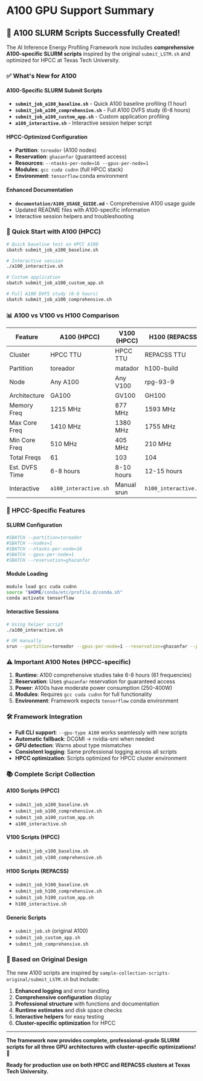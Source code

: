 # A100 GPU Support Summary

## 🎉 A100 SLURM Scripts Successfully Created!

The AI Inference Energy Profiling Framework now includes **comprehensive A100-specific SLURM scripts** inspired by the original `submit_LSTM.sh` and optimized for HPCC at Texas Tech University.

### ✅ What's New for A100

#### **A100-Specific SLURM Submit Scripts**
- **`submit_job_a100_baseline.sh`** - Quick A100 baseline profiling (1 hour)
- **`submit_job_a100_comprehensive.sh`** - Full A100 DVFS study (6-8 hours)
- **`submit_job_a100_custom_app.sh`** - Custom application profiling
- **`a100_interactive.sh`** - Interactive session helper script

#### **HPCC-Optimized Configuration**
- **Partition**: `toreador` (A100 nodes)
- **Reservation**: `ghazanfar` (guaranteed access)
- **Resources**: `--ntasks-per-node=16 --gpus-per-node=1`
- **Modules**: `gcc cuda cudnn` (full HPCC stack)
- **Environment**: `tensorflow` conda environment

#### **Enhanced Documentation**
- **`documentation/A100_USAGE_GUIDE.md`** - Comprehensive A100 usage guide
- Updated README files with A100-specific information
- Interactive session helpers and troubleshooting

### 🚀 Quick Start with A100 (HPCC)

```bash
# Quick baseline test on HPCC A100
sbatch submit_job_a100_baseline.sh

# Interactive session
./a100_interactive.sh

# Custom application
sbatch submit_job_a100_custom_app.sh

# Full A100 DVFS study (6-8 hours)
sbatch submit_job_a100_comprehensive.sh
```

### 📊 A100 vs V100 vs H100 Comparison

| Feature | A100 (HPCC) | V100 (HPCC) | H100 (REPACSS) |
|---------|-------------|-------------|----------------|
| Cluster | HPCC TTU | HPCC TTU | REPACSS TTU |
| Partition | toreador | matador | h100-build |
| Node | Any A100 | Any V100 | rpg-93-9 |
| Architecture | GA100 | GV100 | GH100 |
| Memory Freq | 1215 MHz | 877 MHz | 1593 MHz |
| Max Core Freq | 1410 MHz | 1380 MHz | 1755 MHz |
| Min Core Freq | 510 MHz | 405 MHz | 210 MHz |
| Total Freqs | 61 | 103 | 104 |
| Est. DVFS Time | 6-8 hours | 8-10 hours | 12-15 hours |
| Interactive | `a100_interactive.sh` | Manual srun | `h100_interactive.sh` |

### 🔧 HPCC-Specific Features

#### **SLURM Configuration**
```bash
#SBATCH --partition=toreador
#SBATCH --nodes=1
#SBATCH --ntasks-per-node=16
#SBATCH --gpus-per-node=1
#SBATCH --reservation=ghazanfar
```

#### **Module Loading**
```bash
module load gcc cuda cudnn
source "$HOME/conda/etc/profile.d/conda.sh"
conda activate tensorflow
```

#### **Interactive Sessions**
```bash
# Using helper script
./a100_interactive.sh

# OR manually
srun --partition=toreador --gpus-per-node=1 --reservation=ghazanfar --pty bash
```

### ⚠️ Important A100 Notes (HPCC-specific)

1. **Runtime**: A100 comprehensive studies take 6-8 hours (61 frequencies)
2. **Reservation**: Uses `ghazanfar` reservation for guaranteed access
3. **Power**: A100s have moderate power consumption (250-400W)
4. **Modules**: Requires `gcc cuda cudnn` for full functionality
5. **Environment**: Framework expects `tensorflow` conda environment

### 🛠️ Framework Integration

- **Full CLI support**: `--gpu-type A100` works seamlessly with new scripts
- **Automatic fallback**: DCGMI → nvidia-smi when needed
- **GPU detection**: Warns about type mismatches
- **Consistent logging**: Same professional logging across all scripts
- **HPCC optimization**: Scripts optimized for HPCC cluster environment

### 📚 Complete Script Collection

#### **A100 Scripts (HPCC)**
- `submit_job_a100_baseline.sh`
- `submit_job_a100_comprehensive.sh`
- `submit_job_a100_custom_app.sh`
- `a100_interactive.sh`

#### **V100 Scripts (HPCC)**
- `submit_job_v100_baseline.sh`
- `submit_job_v100_comprehensive.sh`

#### **H100 Scripts (REPACSS)**
- `submit_job_h100_baseline.sh`
- `submit_job_h100_comprehensive.sh`
- `submit_job_h100_custom_app.sh`
- `h100_interactive.sh`

#### **Generic Scripts**
- `submit_job.sh` (original A100)
- `submit_job_custom_app.sh`
- `submit_job_comprehensive.sh`

### 🎯 Based on Original Design

The new A100 scripts are inspired by `sample-collection-scripts-original/submit_LSTM.sh` but include:

1. **Enhanced logging** and error handling
2. **Comprehensive configuration** display
3. **Professional structure** with functions and documentation
4. **Runtime estimates** and disk space checks
5. **Interactive helpers** for easy testing
6. **Cluster-specific optimization** for HPCC

---

**The framework now provides complete, professional-grade SLURM scripts for all three GPU architectures with cluster-specific optimizations! 🎉**

**Ready for production use on both HPCC and REPACSS clusters at Texas Tech University.**
